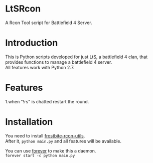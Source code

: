 # LtSRcon
A Rcon Tool script for Battlefield 4 Server.

# Introduction
This is Python scripts developed for just LtS, a battlefield 4 clan, that provides functions to manage a battlefield 4 server.  
All features work with Python 2.7.  

# Features
1.when "!rs" is chatted restart the round.

# Installation
You need to install [frostbite-rcon-utils](https://github.com/EdvinErikson/frostbite-rcon-utils).  
After it, `python main.py` and all features will be available.  

You can use [forever](https://github.com/foreverjs/forever) to make this a daemon.  
`forever start -c python main.py`
